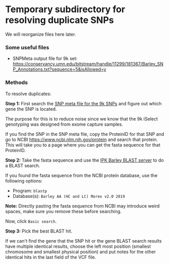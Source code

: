 # Temporary subdirectory for resolving duplicate SNPs

We will reorganize files here later.

### Some useful files

- SNPMeta output file for 9k set: https://conservancy.umn.edu/bitstream/handle/11299/181367/Barley_SNP_Annotations.txt?sequence=5&isAllowed=y

### Methods

To resolve duplicates:

**Step 1:** First search the [SNP meta file for the 9k SNPs](https://conservancy.umn.edu/bitstream/handle/11299/181367/Barley_SNP_Annotations.txt?sequence=5&isAllowed=y) and figure out which gene the SNP is located.

The purpose for this is to reduce noise since we know that the 9k iSelect genotyping was designed from exome capture samples.

If you find the SNP in the SNP meta file, copy the ProteinID for that SNP and go to NCBI https://www.ncbi.nlm.nih.gov/protein and search that protein. This will take you to a page where you can get the fasta sequence for that ProteinID.

**Step 2:** Take the fasta sequence and use the [IPK Barley BLAST server](https://webblast.ipk-gatersleben.de/barley_ibsc/) to do a BLAST search.

If you found the fasta sequence from the NCBI protein database, use the following options:

- Program: `blastp`
- Database(s): `Barley AA (HC and LC) Morex v2.0 2019`

**Note:** Directly pasting the fasta sequence from NCBI may introduce weird spaces, make sure you remove these before searching.

Now, click `Basic search`.

**Step 3:** Pick the best BLAST hit.

If we can't find the gene that the SNP hit or the gene BLAST search results have multiple identical results, choose the left most position (smallest chromosome and smallest physical position) and put notes for the other identical hits in the last field of the VCF file.

